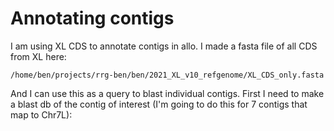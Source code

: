 # Annotating contigs

I am using XL CDS to annotate contigs in allo. I made a fasta file of all CDS from XL here:
```
/home/ben/projects/rrg-ben/ben/2021_XL_v10_refgenome/XL_CDS_only.fasta
```

And I can use this as a query to blast individual contigs. First I need to make a blast db of the contig of interest (I'm going to do this for 7 contigs that map to Chr7L):
```

```
